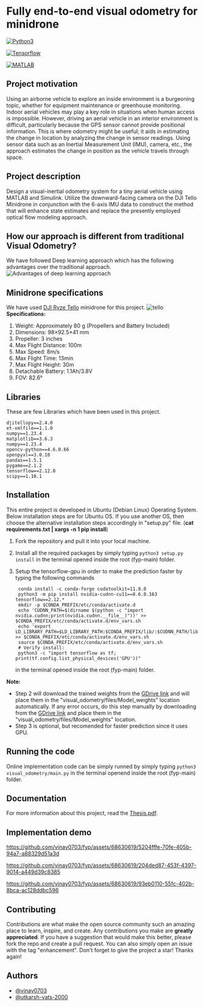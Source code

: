 # Fully end-to-end visual odometry for minidrone
[![Python3](https://img.shields.io/badge/Python3-3670A0?logo=python&logoColor=ffdd54)](https://www.python.org/)

[![Tensorflow](https://img.shields.io/badge/TensorFlow-%23FF6F00.svg?logo=TensorFlow&logoColor=white)](https://www.tensorflow.org/)

[![MATLAB](https://img.shields.io/badge/MATLAB-SIMULINK-blue.svg)](https://www.mathworks.com/help/simulink/)

## Project motivation
Using an airborne vehicle to explore an inside environment is a burgeoning topic, whether for equipment maintenance or greenhouse monitoring. Indoor aerial vehicles may play a key role in situations when human access is impossible. However, driving an aerial vehicle in an interior environment is difficult, particularly because the GPS sensor cannot provide positional information. This is where odometry might be useful; it aids in estimating the change in location by analyzing the change in sensor readings. Using sensor data such as an Inertial Measurement Unit (IMU), camera, etc., the approach estimates the change in position as the vehicle travels through space.


## Project description
Design a visual-inertial odometry system for a tiny aerial vehicle using MATLAB and Simulink. 
Utilize the downward-facing camera on the DJI Tello Minidrone in conjunction with the 6-axis IMU data to construct the method that will enhance state estimates and replace the presently employed optical flow modeling approach.

## How our approach is different from traditional Visual Odometry?
We have followed Deep learning approach which has the following advantages over the traditional approach.
![Advantages of deep learning approach](https://github.com/vinay0703/fyp/assets/68630619/805cadbf-bd19-4add-b3f0-8e1a79f7ab35)


## Minidrone specifications
We have used [DJI Ryze Tello](https://www.ryzerobotics.com/tello/specs) minidrone for this project.
![tello](https://github.com/vinay0703/fyp/assets/68630619/e888dba7-be28-4a5e-94af-2f89c38f698e)
**Specifications:**
1. Weight: Approximately 80 g (Propellers and Battery Included)
2. Dimensions: 98×92.5×41 mm
3. Propeller: 3 inches
4. Max Flight Distance: 100m
5. Max Speed: 8m/s
6. Max Flight Time: 13min
7. Max Flight Height: 30m
8. Detachable Battery: 1.1Ah/3.8V
9. FOV: 82.6°

## Libraries
These are few Libraries which have been used in this project.
```
djitellopy==2.4.0
et-xmlfile==1.1.0
numpy==1.23.4
matplotlib==3.6.3
numpy==1.23.4
opencv-python==4.6.0.66
openpyxl==3.0.10
pandas==1.5.1
pygame==2.1.2
tensorflow==2.12.0
scipy==1.10.1
```

## Installation

This entire project is developed in Ubuntu (Debian Linux) Operating System. Below installation steps are for Ubuntu OS. If you use another OS, then choose the alternative installation steps accordingly in "setup.py" file. (**cat requirements.txt | xargs -n 1 pip install**)

1. Fork the repository and pull it into your local machine.

2. Install all the required packages by simply typing 
        ```python3 setup.py install```
   in the terminal opened inside the root (fyp-main) folder.

3. Setup the tensorflow-gpu in order to  make the prediction faster by typing the following commands
        
        conda install -c conda-forge cudatoolkit=11.8.0
        python3 -m pip install nvidia-cudnn-cu11==8.6.0.163 tensorflow==2.12.*
        mkdir -p $CONDA_PREFIX/etc/conda/activate.d
        echo 'CUDNN_PATH=$(dirname $(python -c "import nvidia.cudnn;print(nvidia.cudnn.__file__)"))' >> $CONDA_PREFIX/etc/conda/activate.d/env_vars.sh
        echo 'export LD_LIBRARY_PATH=$LD_LIBRARY_PATH:$CONDA_PREFIX/lib/:$CUDNN_PATH/lib' >> $CONDA_PREFIX/etc/conda/activate.d/env_vars.sh
        source $CONDA_PREFIX/etc/conda/activate.d/env_vars.sh
        # Verify install:
        python3 -c "import tensorflow as tf; print(tf.config.list_physical_devices('GPU'))"
   in the terminal opened inside the root (fyp-main) folder.


**Note:** 
- Step 2 will download the trained weights from the [GDrive link](https://drive.google.com/drive/folders/10Doj-bx6GhHnLNcPu3heIxltRcGA1AW6?usp=share_link) and will place them in the "visual_odometry/files/Model_weights" location automatically. If any error occurs, do this step manually by downloading from the [GDrive link](https://drive.google.com/drive/folders/10Doj-bx6GhHnLNcPu3heIxltRcGA1AW6?usp=share_link) and place them in the "visual_odometry/files/Model_weights" location.
- Step 3 is optional, but recomended for faster prediction since it uses GPU.

## Running the code
Online implementation code can be simply runned by simply typing
        ```python3 visual_odometry/main.py```
in the terminal openend inside the root (fyp-main) folder.

## Documentation
For more information about this project, read the [Thesis.pdf](https://drive.google.com/file/d/1miNF6lNpDfTgXdZperAfvq7yAh-gXNFz/view?usp=sharing). 

## Implementation demo



https://github.com/vinay0703/fyp/assets/68630619/5204fffe-70fe-405b-94a7-a88329d51a3d




https://github.com/vinay0703/fyp/assets/68630619/204ded87-453f-4397-9014-a449d39c8385



https://github.com/vinay0703/fyp/assets/68630619/93eb0110-55fc-402b-8bca-ac128ddbc596


## Contributing
Contributions are what make the open source community such an amazing place to learn, inspire, and create. Any contributions you make are **greatly appreciated**.
If you have a suggestion that would make this better, please fork the repo and create a pull request. You can also simply open an issue with the tag "enhancement".
Don't forget to give the project a star!
Thanks again!

## Authors
- [@vinay0703](https://github.com/vinay0703)
- [@utkarsh-vats-2000](https://github.com/Utkarsh-Vats-2000)
